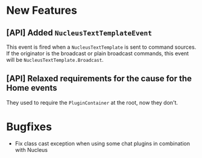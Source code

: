 # New Features

## \[API] Added `NucleusTextTemplateEvent`

This event is fired when a `NucleusTextTemplate` is sent to command sources. If the originator is the 
broadcast or plain broadcast commands, this event will be `NucleusTextTemplate.Broadcast`. 

## \[API] Relaxed requirements for the cause for the Home events

They used to require the `PluginContainer` at the root, now they don't.

# Bugfixes

* Fix class cast exception when using some chat plugins in combination with Nucleus